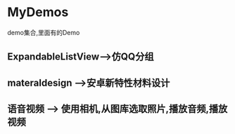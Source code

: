 # MyDemos
demo集合,里面有的Demo
## ExpandableListView-->仿QQ分组
## materaldesign -->安卓新特性材料设计
## 语音视频 --> 使用相机,从图库选取照片,播放音频,播放视频
